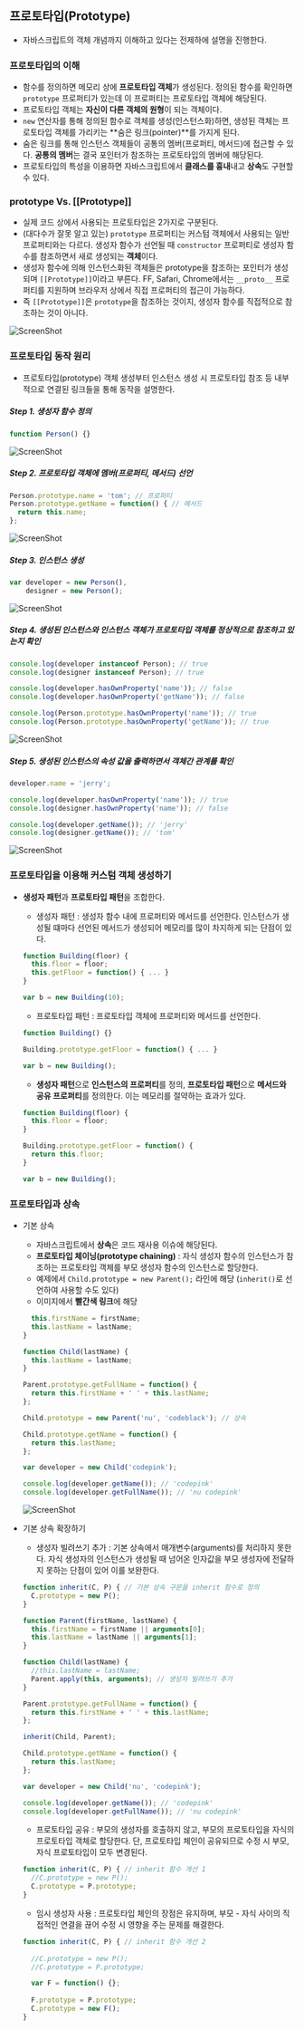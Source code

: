 ## 프로토타입(Prototype)

* 자바스크립트의 객체 개념까지 이해하고 있다는 전제하에 설명을 진행한다.

### 프로토타입의 이해
- 함수를 정의하면 메모리 상에 **프로토타입 객체**가 생성된다. 정의된 함수를 확인하면 ```prototype``` 프로퍼티가 있는데 이 프로퍼티는 프로토타입 객체에 해당된다.
- 프로토타입 객체는 **자신이 다른 객체의 원형**이 되는 객체이다.
- ```new``` 연산자를 통해 정의된 함수로 객체를 생성(인스턴스화)하면, 생성된 객체는 프로토타입 객체를 가리키는 **숨은 링크(pointer)**를 가지게 된다.
- 숨은 링크를 통해 인스턴스 객체들이 공통의 멤버(프로퍼티, 메서드)에 접근할 수 있다. **공통의 멤버**는 결국 포인터가 참조하는 프로토타입의 멤버에 해당된다.
- 프로토타입의 특성을 이용하면 자바스크립트에서 **클래스를 흉내**내고 **상속**도 구현할 수 있다.  

### prototype Vs. [[Prototype]]
- 실제 코드 상에서 사용되는 프로토타입은 2가지로 구분된다.
- (대다수가 잘못 알고 있는) ```prototype``` 프로퍼티는 커스텀 객체에서 사용되는 일반 프로퍼티와는 다르다. 생성자 함수가 선언될 때 ```constructor``` 프로퍼티로 생성자 함수를 참조하면서 새로 생성되는 **객체**이다.
- 생성자 함수에 의해 인스턴스화된 객체들은 prototype을 참조하는 포인터가 생성되며 ```[[Prototype]]```이라고 부른다. FF, Safari, Chrome에서는 ```__proto__``` 프로퍼티를 지원하며 브라우저 상에서 직접 프로퍼티의 접근이 가능하다.
- 즉 ```[[Prototype]]```은 ```prototype```을 참조하는 것이지, 생성자 함수를 직접적으로 참조하는 것이 아니다.

![ScreenShot](/screenshot/prototype/prototype_preview.jpg)

### 프로토타입 동작 원리
- 프로토타입(prototype) 객체 생성부터 인스턴스 생성 시 프로토타입 참조 등 내부적으로 연결된 링크들을 통해 동작을 설명한다.

##### Step 1. 생성자 함수 정의

```javascript
function Person() {}
```  
![ScreenShot](/screenshot/prototype/prototype_logic_01.jpg)  

##### Step 2. 프로토타입 객체에 멤버(프로퍼티, 메서드) 선언

```javascript
Person.prototype.name = 'tom'; // 프로퍼티
Person.prototype.getName = function() { // 메서드
  return this.name;
};
```  
![ScreenShot](/screenshot/prototype/prototype_logic_02.jpg)  
  
##### Step 3. 인스턴스 생성 

```javascript
var developer = new Person(),
    designer = new Person();
```  
![ScreenShot](/screenshot/prototype/prototype_logic_03.jpg)  

##### Step 4. 생성된 인스턴스와 인스턴스 객체가 프로토타입 객체를 정상적으로 참조하고 있는지 확인  

```javascript
console.log(developer instanceof Person); // true
console.log(designer instanceof Person); // true

console.log(developer.hasOwnProperty('name')); // false
console.log(developer.hasOwnProperty('getName')); // false

console.log(Person.prototype.hasOwnProperty('name')); // true
console.log(Person.prototype.hasOwnProperty('getName')); // true
```  
![ScreenShot](/screenshot/prototype/prototype_logic_04.jpg)  

##### Step 5. 생성된 인스턴스의 속성 값을 출력하면서 객체간 관계를 확인

```javascript
developer.name = 'jerry';

console.log(developer.hasOwnProperty('name')); // true
console.log(designer.hasOwnProperty('name')); // false

console.log(developer.getName()); // 'jerry'
console.log(designer.getName()); // 'tom'
```  
![ScreenShot](/screenshot/prototype/prototype_logic_05.jpg)


### 프로토타입을 이용해 커스텀 객체 생성하기
- **생성자 패턴**과 **프로토타입 패턴**을 조합한다.
  - 생성자 패턴 : 생성자 함수 내에 프로퍼티와 메서드를 선언한다. 인스턴스가 생성될 떄마다 선언된 메서드가 생성되어 메모리를 많이 차지하게 되는 단점이 있다.
  
  ```javascript
  function Building(floor) {
    this.floor = floor;
    this.getFloor = function() { ... }
  }
  
  var b = new Building(10);
  ```
  
  - 프로토타입 패턴 : 프로토타입 객체에 프로퍼티와 메서드를 선언한다.
  
  ```javascript
  function Building() {}
  
  Building.prototype.getFloor = function() { ... }
  
  var b = new Building();
  ```
  
  - **생성자 패턴**으로 **인스턴스의 프로퍼티**를 정의, **프로토타입 패턴**으로 **메서드와 공유 프로퍼티**를 정의한다. 이는 메모리를 절약하는 효과가 있다.
  
  ```javascript
  function Building(floor) {
    this.floor = floor;
  }
  
  Building.prototype.getFloor = function() {
    return this.floor;
  }
  
  var b = new Building();
  ```

### 프로토타입과 상속
- 기본 상속
  - 자바스크립트에서 **상속**은 코드 재사용 이슈에 해당된다.
  - **프로토타입 체이닝(prototype chaining)** : 자식 생성자 함수의 인스턴스가 참조하는 프로토타입 객체를 부모 생성자 함수의 인스턴스로 할당한다.
  - 예제에서 ```Child.prototype = new Parent();``` 라인에 해당 (```inherit()```로 선언하여 사용할 수도 있다)
  - 이미지에서 **빨간색 링크**에 해당
  
  ```javascript
    this.firstName = firstName;
    this.lastName = lastName;
  }

  function Child(lastName) {
    this.lastName = lastName;
  }

  Parent.prototype.getFullName = function() {
    return this.firstName + ' ' + this.lastName;
  };

  Child.prototype = new Parent('nu', 'codeblack'); // 상속

  Child.prototype.getName = function() {
    return this.lastName;
  };

  var developer = new Child('codepink');

  console.log(developer.getName()); // 'codepink'
  console.log(developer.getFullName()); // 'nu codepink'
  ```
  ![ScreenShot](/screenshot/prototype/prototype_chain.jpg)

- 기본 상속 확장하기
  - 생성자 빌려쓰기 추가 : 기본 상속에서 매개변수(arguments)를 처리하지 못한다. 자식 생성자의 인스턴스가 생성될 때 넘어온 인자값을 부모 생성자에 전달하지 못하는 단점이 있어 이를 보완한다.
  
  ```javascript
  function inherit(C, P) { // 기본 상속 구문을 inherit 함수로 정의
    C.prototype = new P();
  }

  function Parent(firstName, lastName) {
    this.firstName = firstName || arguments[0];
    this.lastName = lastName || arguments[1];
  }

  function Child(lastName) {
    //this.lastName = lastName;
    Parent.apply(this, arguments); // 생성자 빌려쓰기 추가
  }

  Parent.prototype.getFullName = function() {
    return this.firstName + ' ' + this.lastName;
  };

  inherit(Child, Parent);

  Child.prototype.getName = function() {
    return this.lastName;
  };

  var developer = new Child('nu', 'codepink');

  console.log(developer.getName()); // 'codepink'
  console.log(developer.getFullName()); // 'nu codepink'
  ```
  
  - 프로토타입 공유 : 부모의 생성자를 호출하지 않고, 부모의 프로토타입을 자식의 프로토타입 객체로 할당한다. 단, 프로토타입 체인이 공유되므로 수정 시 부모, 자식 프로토타입이 모두 변경된다.  
  
  ```javascript
  function inherit(C, P) { // inherit 함수 개선 1
    //C.prototype = new P();
    C.prototype = P.prototype;
  }
  ```
  
  - 임시 생성자 사용 : 프로토타입 체인의 장점은 유지하며, 부모 - 자식 사이의 직접적인 연결을 끊어 수정 시 영향을 주는 문제를 해결한다. 
  
  ```javascript
  function inherit(C, P) { // inherit 함수 개선 2
    
    //C.prototype = new P();
    //C.prototype = P.prototype;

    var F = function() {};
    
    F.prototype = P.prototype;
    C.prototype = new F();
  }
  ```

